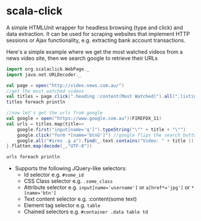 scala-click
===========

A simple HTMLUnit wrapper for headless browsing (type and click) and data extraction. It can be used for scraping websites that implement HTTP sessions or Ajax functionality, e.g. extracting bank account transactions.

Here's a simple example where we get the most watched videos from a news video site, then we search google to retrieve their URLs
```scala
import org.scalaclick.WebPage._
import java.net.URLDecoder._

val page = open("http://video.news.com.au/")
//get the most watched videos
val titles = page.click(".heading :content(Most Watched)").all(".listing .video-block .heading a").map(_.text)
titles foreach println

//now let's get the urls from google
val google = open("https://www.google.com.au")(FIREFOX_11)
val urls = titles.map{title=>
    google.first("input[name='q']").typeString("\"" + title + "\"")
    google.click("form *[name='btnG']") //google flips the search button as button and input...
    google.all("#ires .g a").find(_.text.contains("Video: " + title )).map(e=>"q=([^&$]+)".r.findFirstMatchIn(e.attr("href")).map(_.group(1))).flatten
}.flatten.map(decode(_,"UTF-8"))

urls foreach println
```

* Supports the following JQuery-like selectors:
    * Id selector e.g. `#some_id`
    * CSS Class selector e.g. `.some_class`
    * Attribute selector e.g.  `input[name='username']` or `a[href*='jpg']` or `*[name='btn']`
    * Text content selector e.g. :content(some text)
    * Element tag selector e.g. `table`
    * Chained selectors e.g. `#container .data table td `




